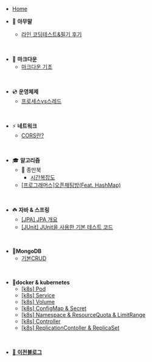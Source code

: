 - [Home](_coverpage.md)

- 🐴 **아무말**
    - [라인 코딩테스트&필기 후기](./tmi/lineTest.md)

<br>

- 📌 **마크다운**
    - [마크다운 기초](./markdown/00_markdown_basic.md)

<br>

- 💿 **운영체제**
    - [프로세스vs스레드](./OS/threadVsProcess.md)

<br>

- ⚡️ **네트워크**
    - [CORS란?](./network/cors.md)

<br>

- 🎓 **알고리즘**
    - 📁 종만북
        - [시간복잡도](./algorithm/jongmanbook/time_complexity.md)
    - [[프로그래머스]오픈채팅방(Feat. HashMap)](./algorithm/open_chatting.md)

<br>

- ☘️ **자바 & 스프링**
    - [[JPA] JPA 개요](./springAndBoot/jpa_tutorial.md)
    - [[JUnit] JUnit을 사용한 기본 테스트 코드](./springAndBoot/junit_tutorial.md)

<br>

- 🍋**MongoDB**
    - [기본CRUD](./mongodb/CRUD.md)

<br>

- 🐳**docker & kubernetes**
  - [[k8s] Pod](./k8s/object_pod.md)
  - [[k8s] Service](./k8s/object_service.md)
  - [[k8s] Volume](./k8s/object_volume.md)
  - [[k8s] ConfigMap & Secret](./k8s/object_configMap_secret.md)
  - [[k8s] Namespace & ResourceQuota & LimitRange](./k8s/object_namespace_reourceQuota_limitRange.md)
  - [[k8s] Controller](./k8s/controller.md)
  - [[k8s] ReplicationContoller & ReplicaSet](./k8s/replica.md)

<br>

- [🙈 **이전블로그**](https://lizarmong-water.tistory.com/)


